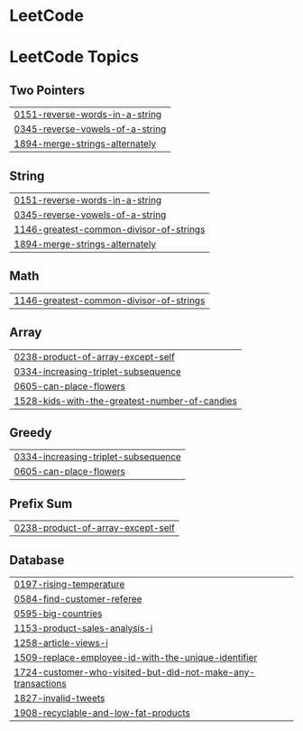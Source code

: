 # LeetCode
<!---LeetCode Topics Start-->
# LeetCode Topics
## Two Pointers
|  |
| ------- |
| [0151-reverse-words-in-a-string](https://github.com/khaledAlssadny/LeetCode/tree/master/0151-reverse-words-in-a-string) |
| [0345-reverse-vowels-of-a-string](https://github.com/khaledAlssadny/LeetCode/tree/master/0345-reverse-vowels-of-a-string) |
| [1894-merge-strings-alternately](https://github.com/khaledAlssadny/LeetCode/tree/master/1894-merge-strings-alternately) |
## String
|  |
| ------- |
| [0151-reverse-words-in-a-string](https://github.com/khaledAlssadny/LeetCode/tree/master/0151-reverse-words-in-a-string) |
| [0345-reverse-vowels-of-a-string](https://github.com/khaledAlssadny/LeetCode/tree/master/0345-reverse-vowels-of-a-string) |
| [1146-greatest-common-divisor-of-strings](https://github.com/khaledAlssadny/LeetCode/tree/master/1146-greatest-common-divisor-of-strings) |
| [1894-merge-strings-alternately](https://github.com/khaledAlssadny/LeetCode/tree/master/1894-merge-strings-alternately) |
## Math
|  |
| ------- |
| [1146-greatest-common-divisor-of-strings](https://github.com/khaledAlssadny/LeetCode/tree/master/1146-greatest-common-divisor-of-strings) |
## Array
|  |
| ------- |
| [0238-product-of-array-except-self](https://github.com/khaledAlssadny/LeetCode/tree/master/0238-product-of-array-except-self) |
| [0334-increasing-triplet-subsequence](https://github.com/khaledAlssadny/LeetCode/tree/master/0334-increasing-triplet-subsequence) |
| [0605-can-place-flowers](https://github.com/khaledAlssadny/LeetCode/tree/master/0605-can-place-flowers) |
| [1528-kids-with-the-greatest-number-of-candies](https://github.com/khaledAlssadny/LeetCode/tree/master/1528-kids-with-the-greatest-number-of-candies) |
## Greedy
|  |
| ------- |
| [0334-increasing-triplet-subsequence](https://github.com/khaledAlssadny/LeetCode/tree/master/0334-increasing-triplet-subsequence) |
| [0605-can-place-flowers](https://github.com/khaledAlssadny/LeetCode/tree/master/0605-can-place-flowers) |
## Prefix Sum
|  |
| ------- |
| [0238-product-of-array-except-self](https://github.com/khaledAlssadny/LeetCode/tree/master/0238-product-of-array-except-self) |
## Database
|  |
| ------- |
| [0197-rising-temperature](https://github.com/khaledAlssadny/LeetCode/tree/master/0197-rising-temperature) |
| [0584-find-customer-referee](https://github.com/khaledAlssadny/LeetCode/tree/master/0584-find-customer-referee) |
| [0595-big-countries](https://github.com/khaledAlssadny/LeetCode/tree/master/0595-big-countries) |
| [1153-product-sales-analysis-i](https://github.com/khaledAlssadny/LeetCode/tree/master/1153-product-sales-analysis-i) |
| [1258-article-views-i](https://github.com/khaledAlssadny/LeetCode/tree/master/1258-article-views-i) |
| [1509-replace-employee-id-with-the-unique-identifier](https://github.com/khaledAlssadny/LeetCode/tree/master/1509-replace-employee-id-with-the-unique-identifier) |
| [1724-customer-who-visited-but-did-not-make-any-transactions](https://github.com/khaledAlssadny/LeetCode/tree/master/1724-customer-who-visited-but-did-not-make-any-transactions) |
| [1827-invalid-tweets](https://github.com/khaledAlssadny/LeetCode/tree/master/1827-invalid-tweets) |
| [1908-recyclable-and-low-fat-products](https://github.com/khaledAlssadny/LeetCode/tree/master/1908-recyclable-and-low-fat-products) |
<!---LeetCode Topics End-->